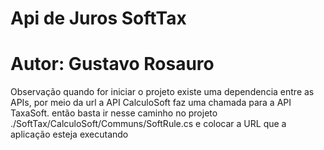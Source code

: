 # Api de Juros SoftTax
# Autor: Gustavo Rosauro

Observação quando for iniciar o projeto existe uma dependencia entre as APIs, por meio da url a API CalculoSoft faz uma chamada para a API TaxaSoft.
então basta ir nesse caminho no projeto ./SoftTax/CalculoSoft/Communs/SoftRule.cs e colocar a URL que a aplicação esteja executando
